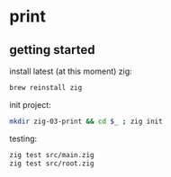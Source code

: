 # print

## getting started

install latest (at this moment) zig:

```bash
brew reinstall zig
```

init project:

```bash
mkdir zig-03-print && cd $_ ; zig init
```

testing:

```bash
zig test src/main.zig
zig test src/root.zig
```
